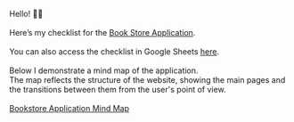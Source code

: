 Hello! 👋✨
<br><br>
Here’s my checklist for the <a href="https://demoqa.com/books" target="blank">Book Store Application</a>.
<br><br>
You can also access the checklist in Google Sheets <a href="https://docs.google.com/spreadsheets/d/1t8GirydyPb5oMt0cGoVJEo-0Cd1CtV_KLafeAoDm1jY/edit?usp=sharing" target="_blank">here</a>.
<br><br>
Below I demonstrate a mind map of the application. 
<br>
The map reflects the structure of the website, showing the main pages and the transitions between them from the user's point of view.
<br><br>
<a href="https://miro.com/app/board/uXjVLzNDMnE=/?share_link_id=612734966371" target="_blank">Bookstore Application Mind Map</a>

